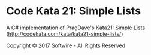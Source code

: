 # Code Kata 21: Simple Lists

A C# implementation of PragDave's Kata21: Simple Lists (http://codekata.com/kata/kata21-simple-lists/)

Copyright © 2017 Softwire - All Rights Reserved
